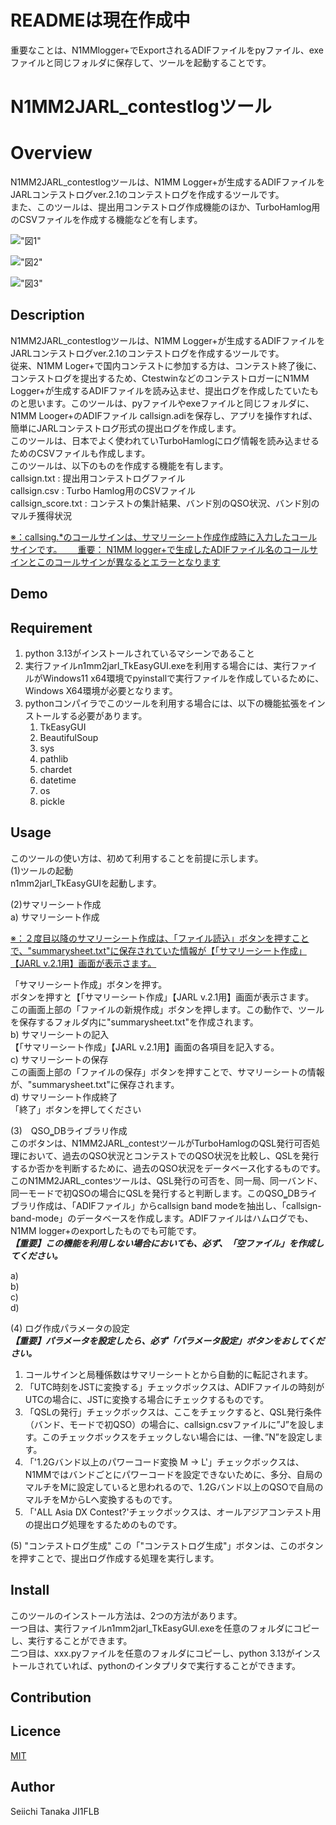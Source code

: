 # READMEは現在作成中  

重要なことは、N1MMlogger+でExportされるADIFファイルをpyファイル、exeファイルと同じフォルダに保存して、ツールを起動することです。

N1MM2JARL_contestlogツール
====

# Overview

N1MM2JARL_contestlogツールは、N1MM Logger+が生成するADIFファイルをJARLコンテストログver.2.1のコンテストログを作成するツールです。  
また、このツールは、提出用コンテストログ作成機能のほか、TurboHamlog用のCSVファイルを作成する機能などを有します。  
  
!["図1"](/image/1.jpg)

!["図2"](/image/2.jpg)

!["図3"](/image/3.jpg)

## Description

N1MM2JARL_contestlogツールは、N1MM Logger+が生成するADIFファイルをJARLコンテストログver.2.1のコンテストログを作成するツールです。  
従来、N1MM Loger+で国内コンテストに参加する方は、コンテスト終了後に、コンテストログを提出するため、CtestwinなどのコンテストロガーにN1MM Logger+が生成するADIFファイルを読み込ませ、提出ログを作成したていたものと思います。このツールは、pyファイルやexeファイルと同じフォルダに、N1MM Looger+のADIFファイル callsign.adiを保存し、アプリを操作すれば、簡単にJARLコンテストログ形式の提出ログを作成します。  
このツールは、日本でよく使われていTurboHamlogにログ情報を読み込ませるためのCSVファイルも作成します。  
このツールは、以下のものを作成する機能を有します。  
callsign.txt  : 提出用コンテストログファイル  
callsign.csv  : Turbo Hamlog用のCSVファイル  
callsign_score.txt : コンテストの集計結果、バンド別のQSO状況、バンド別のマルチ獲得状況  
  
<ins>※：callsing.*のコールサインは、サマリーシート作成作成時に入力したコールサインです。　　
重要： N1MM logger+で生成したADIFファイル名のコールサインとこのコールサインが異なるとエラーとなります</ins>  
  


## Demo

## Requirement

1. python 3.13がインストールされているマシーンであること  
2. 実行ファイルn1mm2jarl_TkEasyGUI.exeを利用する場合には、実行ファイルがWindows11 x64環境でpyinstallで実行ファイルを作成しているために、Windows X64環境が必要となります。
3. pythonコンパイラでこのツールを利用する場合には、以下の機能拡張をインストールする必要があります。
   1. TkEasyGUI
   2. BeautifulSoup
   3. sys
   4. pathlib
   5. chardet
   6. datetime
   7. os
   8. pickle


## Usage

このツールの使い方は、初めて利用することを前提に示します。  
(1)ツールの起動  
n1mm2jarl_TkEasyGUIを起動します。  

(2)サマリーシート作成  
a) サマリーシート作成  

<ins>※：２度目以降のサマリーシート作成は、「ファイル読込」ボタンを押すことで、"summarysheet.txt"に保存されていた情報が【「サマリーシート作成」【JARL v.2.1用】画面が表示さます。 </ins>  

「サマリーシート作成」ボタンを押す。  
ボタンを押すと【「サマリーシート作成」【JARL v.2.1用】画面が表示さます。  
この画面上部の「ファイルの新規作成」ボタンを押します。この動作で、ツールを保存するフォルダ内に"summarysheet.txt"を作成されます。  
b) サマリーシートの記入  
【「サマリーシート作成」【JARL v.2.1用】画面の各項目を記入する。  
c) サマリーシートの保存  
この画面上部の「ファイルの保存」ボタンを押すことで、サマリーシートの情報が、"summarysheet.txt"に保存されます。  
d) サマリーシート作成終了  
「終了」ボタンを押してください　　

(3)　QSO‗DBライブラリ作成  
このボタンは、N1MM2JARL_contestツールがTurboHamlogのQSL発行可否処理において、過去のQSO状況とコンテストでのQSO状況を比較し、QSLを発行するか否かを判断するために、過去のQSO状況をデータベース化するものです。  
このN1MM2JARL_contesツールは、QSL発行の可否を、同一局、同一バンド、同一モードで初QSOの場合にQSLを発行すると判断します。このQSO‗DBライブラリ作成は、「ADIFファイル」からcallsign band modeを抽出し、「callsign-band-mode」のデータベースを作成します。ADIFファイルはハムログでも、N1MM logger+のexportしたものでも可能です。  
***【重要】この機能を利用しない場合においても、必ず、「空ファイル」を作成してください。***

a)  
b)  
c)  
d)

(4) ログ作成パラメータの設定  
***【重要】パラメータを設定したら、必ず「パラメータ設定」ボタンをおしてください。***  


1. コールサインと局種係数はサマリーシートとから自動的に転記されます。
2. 「UTC時刻をJSTに変換する」チェックボックスは、ADIFファイルの時刻がUTCの場合に、JSTに変換する場合にチェックするものです。
3. 「QSLの発行」チェックボックスは、ここをチェックすると、QSL発行条件（バンド、モードで初QSO）の場合に、callsign.csvファイルに”J”を設します。このチェックボックスをチェックしない場合には、一律、”N”を設定します。
4. 「'1.2Gバンド以上のパワーコード変換 M -> L'」チェックボックスは、N1MMではバンドごとにパワーコードを設定できないために、多分、自局のマルチをMに設定していると思われるので、1.2Gバンド以上のQSOで自局のマルチをMからLへ変換するものです。
5. 「'ALL Asia DX Contest?'チェックボックスは、オールアジアコンテスト用の提出ログ処理をするためのものです。
   

(5) "コンテストログ生成"
この「"コンテストログ生成"」ボタンは、このボタンを押すことで、提出ログ作成する処理を実行します。


## Install

このツールのインストール方法は、2つの方法があります。  
一つ目は、実行ファイルn1mm2jarl_TkEasyGUI.exeを任意のフォルダにコピーし、実行することができます。  
二つ目は、xxx.pyファイルを任意のフォルダにコピーし、python 3.13がインストールされていれば、pythonのインタプリタで実行することができます。  

## Contribution

## Licence

[MIT](https://github.com/tcnksm/tool/blob/master/LICENCE)

## Author

Seiichi Tanaka JI1FLB
